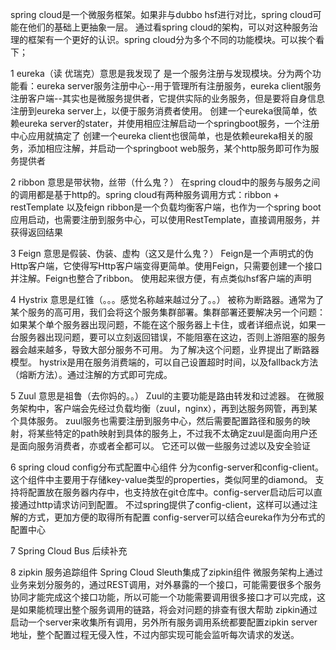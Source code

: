 spring cloud是一个微服务框架。如果非与dubbo hsf进行对比，spring cloud可能在他们的基础上更抽象一层。
通过看spring cloud的架构，可以对这种服务治理的框架有一个更好的认识。spring cloud分为多个不同的功能模块。可以挨个看下；

1 eureka（读 优瑞克）意思是我发现了
是一个服务注册与发现模块。分为两个功能看：eureka server服务注册中心--用于管理所有注册服务，eureka client服务注册客户端--其实也是微服务提供者，它提供实际的业务服务，但是要将自身信息注册到eureka server上，以便于服务消费者使用。
创建一个eureka很简单，依赖eureka server的stater，并使用相应注解启动一个springboot服务，一个注册中心应用就搞定了
创建一个eureka client也很简单，也是依赖eureka相关的服务，添加相应注解，并启动一个springboot web服务，某个http服务即可作为服务提供者

2 ribbon 意思是带状物，丝带（什么鬼？）
在spring cloud中的服务与服务之间的调用都是基于http的。spring cloud有两种服务调用方式：ribbon + restTemplate 以及feign
ribbon是一个负载均衡客户端，也作为一个spring boot应用启动，也需要注册到服务中心，可以使用RestTemplate，直接调用服务，并获得返回结果

3 Feign 意思是假装、伪装、虚构（这又是什么鬼？）
Feign是一个声明式的伪Http客户端，它使得写Http客户端变得更简单。使用Feign，只需要创建一个接口并注解。Feign也整合了ribbon。
使用起来很方便，有点类似hsf客户端的声明

4 Hystrix 意思是红锥（。。。感觉名称越来越过分了。。）
被称为断路器。通常为了某个服务的高可用，我们会将这个服务集群部署。集群部署还要解决另一个问题：如果某个单个服务器出现问题，不能在这个服务器上卡住，或者详细点说，如果一台服务器出现问题，要可以立刻返回错误，不能阻塞在这边，否则上游阻塞的服务器会越来越多，导致大部分服务不可用。
为了解决这个问题，业界提出了断路器模型。
hystrix是用在服务消费端的，可以自己设置超时时间，以及fallback方法（熔断方法）。通过注解的方式即可完成。

5 Zuul 意思是祖鲁（去你妈的。。）
Zuul的主要功能是路由转发和过滤器。
在微服务架构中，客户端会先经过负载均衡（zuul，nginx），再到达服务网管，再到某个具体服务。
zuul服务也需要注册到服务中心，然后需要配置路径和服务的映射，将某些特定的path映射到具体的服务上，不过我不太确定zuul是面向用户还是面向服务消费者，亦或者全都可以。
它还可以做一些服务过滤以及安全验证

6 spring cloud config分布式配置中心组件
分为config-server和config-client。这个组件中主要用于存储key-value类型的properties，类似阿里的diamond。
支持将配置放在服务器内存中，也支持放在git仓库中。config-server启动后可以直接通过http请求访问到配置。
不过spring提供了config-client，这样可以通过注解的方式，更加方便的取得所有配置
config-server可以结合eureka作为分布式的配置中心

7 Spring Cloud Bus 后续补充

8 zipkin 服务追踪组件
Spring Cloud Sleuth集成了zipkin组件
微服务架构上通过业务来划分服务的，通过REST调用，对外暴露的一个接口，可能需要很多个服务协同才能完成这个接口功能，所以可能一个功能需要调用很多接口才可以完成，这是如果能梳理出整个服务调用的链路，将会对问题的排查有很大帮助
zipkin通过启动一个server来收集所有调用，另外所有服务调用系统都要配置zipkin server地址，整个配置过程无侵入性，不过内部实现可能会监听每次请求的发送。


